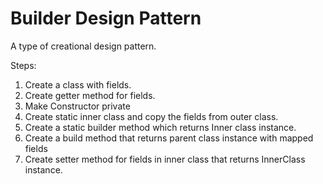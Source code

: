 # Builder Design Pattern

A type of creational design pattern.  

Steps:
1. Create a class with fields.
2. Create getter method for fields.
3. Make Constructor private
4. Create static inner class and copy the fields from outer class.
5. Create a static builder method which returns Inner class instance.
6. Create a build method that returns parent class instance with mapped fields
7. Create setter method for fields in inner class that returns InnerClass instance.